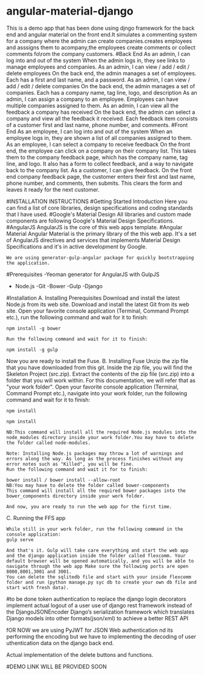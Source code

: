 # angular-material-django
This is a demo app that has been done using djngo framework for the back end and angular material on the front end.It simulates a commenting system for a company where the admin can create companies.creates employees and asssigns them to acompany,the employees create comments or collect comments fo\rom the company customers.
#Back End
As an admin, I can log into and out of the system
When the admin logs in, they see links to manage employees and companies.
As an admin, I can view / add / edit / delete employees
On the back end, the admin manages a set of employees. Each has a first and last name, and a
password.
As an admin, I can view / add / edit / delete companies
On the back end, the admin manages a set of companies. Each has a company name, tag line,
logo, and description
As an admin, I can assign a company to an employee.
Employees can have multiple companies assigned to them.
As an admin, I can view all the feedback a company has received
On the back end, the admin can select a company and view all the feedback it received. Each
feedback item consists of a customer first and last name, phone number, and comments.
#Front End
As an employee, I can log into and out of the system
When an employee logs in, they are shown a list of all companies assigned to them.
As an employee, I can select a company to receive feedback
On the front end, the employee can click on a company on their company list. This takes them
to the company feedback page, which has the company name, tag line, and logo. It also has a
form to collect feedback, and a way to navigate back to the company list.
As a customer, I can give feedback.
On the front end company feedback page, the customer enters their first and last name, phone
number, and comments, then submits. This clears the form and leaves it ready for the next
customer.

#INSTALLATION INSTRUCTIONS
  #Getting Started Introduction
Here you can find a list of core libraries, design specifications and coding standards that I have used.
    #Google's Material Design
    All libraries and custom made components are following Google's Material Design Specifications.
    #AngularJS
    AngularJS is the core of this web apps template.
    #Angular Material
    Angular Material is the primary library of the this web app. It's a set of AngularJS directives and services that implements Material Design Specifications and it's in active development by Google.
    
    We are using generator-gulp-angular package for quickly bootstrapping the application.
    
    
#Prerequisites
    -Yeoman generator for AngularJS with GulpJS
   - Node.js
    -Git
    -Bower
    -Gulp
    -Django

#Installation
A. Installing Prerequisites
    Download and install the latest Node.js from its web site.
    Download and install the latest Git from its web site.
    Open your favorite console application (Terminal, Command Prompt etc.), run the following command and wait for it to finish:
    
    npm install -g bower
    
    Run the following command and wait for it to finish:

    npm install -g gulp

Now you are ready to install the Fuse.
B. Installing Fuse
    Unzip the zip file that you have downloaded from this git. Inside the zip file, you will find the Skeleton Project (src.zip).
    Extract the contents of the zip file (src.zip) into a folder that you will work within. For this documentation, we will refer that as "your work folder".
    Open your favorite console application (Terminal, Command Prompt etc.), navigate into your work folder, run the following command and wait for it to finish:
    
    npm install

    npm install

    NB:This command will install all the required Node.js modules into the node_modules directory inside your work folder.You may have to delete the folder called node-modules.

    Note: Installing Node.js packages may throw a lot of warnings and errors along the way. As long as the process finishes without any error notes such as "Killed", you will be fine.
    Run the following command and wait it for to finish:

    bower install / bower install --allow-root
    NB:You may have to delete the folder called bower-components
    This command will install all the required bower packages into the bower_components directory inside your work folder.

    And now, you are ready to run the web app for the first time.

C. Running the FFS app

    While still in your work folder, run the following command in the console application:
    gulp serve

    And that's it. Gulp will take care everything and start the web app and the django application inside the folder called flexcomm. Your default browser will be opened automatically, and you will be able to navigate through the web app Make sure the following ports are open 8000,8001,3001 and 3001.
    You can delete the sqlitedb file and start with your inside flexcomm folder and run (python manage.py syc db to create your own db file and start with fresh data).
#to be done
token authentication to replace the django login decorators
implement actual logout of a user
use of django rest framework instead of the DjangoJSONEncoder Django’s serialization framework which translates Django models into other formats(json/xml) to achieve a better REST API

fOR NOW we are using PyJWT for JSON Web authentication nd its performing the encoding but we have to implementing the decoding of user uthentication data on the django back end.

Actual implementation of the delete buttons and functions.

#DEMO LINK WILL BE PROVIDED SOON


